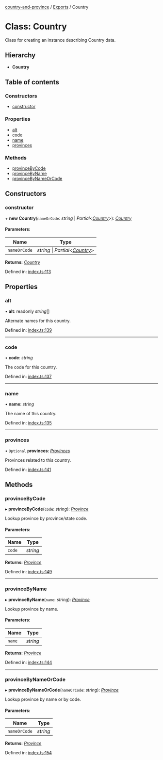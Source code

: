 [country-and-province](../README.md) / [Exports](../modules.md) / Country

# Class: Country

Class for creating an instance describing Country data.

## Hierarchy

* **Country**

## Table of contents

### Constructors

- [constructor](country.md#constructor)

### Properties

- [alt](country.md#alt)
- [code](country.md#code)
- [name](country.md#name)
- [provinces](country.md#provinces)

### Methods

- [provinceByCode](country.md#provincebycode)
- [provinceByName](country.md#provincebyname)
- [provinceByNameOrCode](country.md#provincebynameorcode)

## Constructors

### constructor

\+ **new Country**(`nameOrCode`: *string* \| *Partial*<[*Country*](country.md)\>): [*Country*](country.md)

#### Parameters:

Name | Type |
------ | ------ |
`nameOrCode` | *string* \| *Partial*<[*Country*](country.md)\> |

**Returns:** [*Country*](country.md)

Defined in: [index.ts:113](https://github.com/ahuggins-nhs/country-and-province/blob/ccc287f/index.ts#L113)

## Properties

### alt

• **alt**: readonly *string*[]

Alternate names for this country.

Defined in: [index.ts:139](https://github.com/ahuggins-nhs/country-and-province/blob/ccc287f/index.ts#L139)

___

### code

• **code**: *string*

The code for this country.

Defined in: [index.ts:137](https://github.com/ahuggins-nhs/country-and-province/blob/ccc287f/index.ts#L137)

___

### name

• **name**: *string*

The name of this country.

Defined in: [index.ts:135](https://github.com/ahuggins-nhs/country-and-province/blob/ccc287f/index.ts#L135)

___

### provinces

• `Optional` **provinces**: [*Provinces*](provinces.md)

Provinces related to this country.

Defined in: [index.ts:141](https://github.com/ahuggins-nhs/country-and-province/blob/ccc287f/index.ts#L141)

## Methods

### provinceByCode

▸ **provinceByCode**(`code`: *string*): [*Province*](province.md)

Lookup province by province/state code.

#### Parameters:

Name | Type |
------ | ------ |
`code` | *string* |

**Returns:** [*Province*](province.md)

Defined in: [index.ts:149](https://github.com/ahuggins-nhs/country-and-province/blob/ccc287f/index.ts#L149)

___

### provinceByName

▸ **provinceByName**(`name`: *string*): [*Province*](province.md)

Lookup province by name.

#### Parameters:

Name | Type |
------ | ------ |
`name` | *string* |

**Returns:** [*Province*](province.md)

Defined in: [index.ts:144](https://github.com/ahuggins-nhs/country-and-province/blob/ccc287f/index.ts#L144)

___

### provinceByNameOrCode

▸ **provinceByNameOrCode**(`nameOrCode`: *string*): [*Province*](province.md)

Lookup province by name or by code.

#### Parameters:

Name | Type |
------ | ------ |
`nameOrCode` | *string* |

**Returns:** [*Province*](province.md)

Defined in: [index.ts:154](https://github.com/ahuggins-nhs/country-and-province/blob/ccc287f/index.ts#L154)
